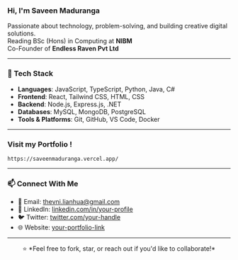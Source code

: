 ### Hi, I'm Saveen Maduranga

Passionate about technology, problem-solving, and building creative digital solutions.  
Reading BSc (Hons) in Computing at **NIBM**  
Co-Founder of **Endless Raven Pvt Ltd**  

---

### 🔧 Tech Stack  
- **Languages**: JavaScript, TypeScript, Python, Java, C#  
- **Frontend**: React, Tailwind CSS, HTML, CSS  
- **Backend**: Node.js, Express.js, .NET  
- **Databases**: MySQL, MongoDB, PostgreSQL  
- **Tools & Platforms**: Git, GitHub, VS Code, Docker  

---

### Visit my Portfolio !

`
https://saveenmaduranga.vercel.app/
`

---

### 📫 Connect With Me  
- 📧 Email: thevni.lianhua@gmail.com  
- 💼 LinkedIn: [linkedin.com/in/your-profile](#)  
- 🐦 Twitter: [twitter.com/your-handle](#)  
- 🌐 Website: [your-portfolio-link](#)  

---


<p align='center'>⭐️ *Feel free to fork, star, or reach out if you'd like to collaborate!*</p>

